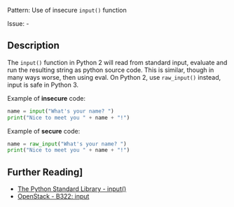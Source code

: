 Pattern: Use of insecure `input()` function

Issue: -

## Description

The `input()` function in Python 2 will read from standard input, evaluate and run
the resulting string as python source code. This is similar, though in many
ways worse, then using eval. On Python 2, use `raw_input()` instead, input is safe
in Python 3.


Example of **insecure** code:

```python
name = input("What's your name? ")
print("Nice to meet you " + name + "!")
```

Example of **secure** code:

```python
name = raw_input("What's your name? ")
print("Nice to meet you " + name + "!")
```

## Further Reading]

* [The Python Standard Library - input()](https://docs.python.org/2/library/functions.html#input)
* [OpenStack - B322: input](https://docs.openstack.org/developer/bandit/api/bandit.blacklists.html#b322-input)
